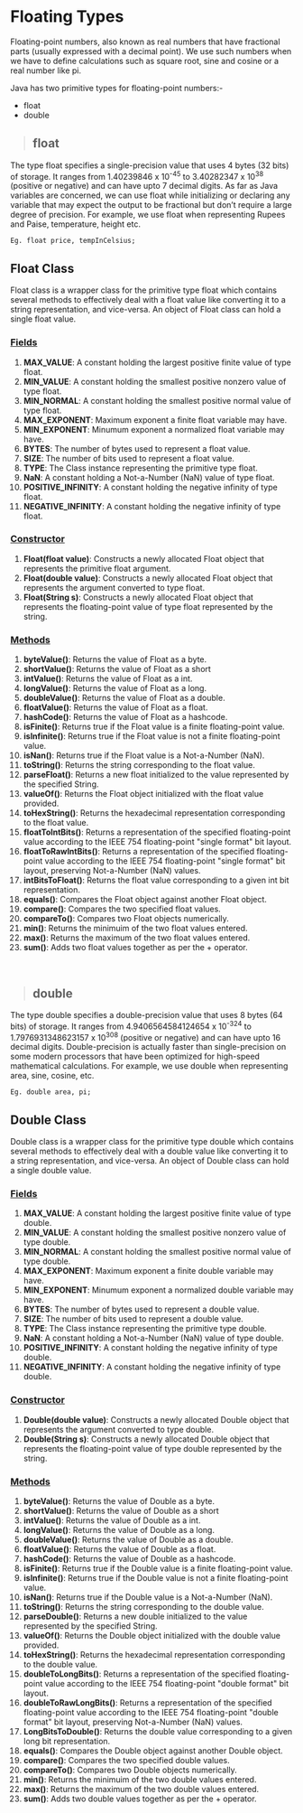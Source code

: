 # **Floating Types**
Floating-point numbers, also known as real numbers that have fractional parts (usually expressed with a decimal point). We use such numbers when we have to define calculations such as square root, sine and cosine or a real number like pi.

Java has two primitive types for floating-point numbers:-
* float
* double

>## **float**
The type float specifies a single-precision value that uses 4 bytes (32 bits) of storage. It ranges from 1.40239846 x 10<sup>-45</sup> to 3.40282347 x 10<sup>38</sup> (positive or negative) and can have upto 7 decimal digits. As far as Java variables are concerned, we can use float while initializing or declaring any variable that may expect the output to be fractional but don’t require a large degree of precision. For example, we use float when representing Rupees and Paise, temperature, height etc.<br>
```
Eg. float price, tempInCelsius;
```
## **Float Class**
Float class is a wrapper class for the primitive type float which contains several methods to effectively deal with a float value like converting it to a string representation, and vice-versa. An object of Float class can hold a single float value.

### **<ins>Fields</ins>**
1. **MAX_VALUE**: A constant holding the largest positive finite value of type float.
2. **MIN_VALUE**: A constant holding the smallest positive nonzero value of type float.
3. **MIN_NORMAL**: A constant holding the smallest positive normal value of type float.
4. **MAX_EXPONENT**: Maximum exponent a finite float variable may have.
5. **MIN_EXPONENT**: Minumum exponent a normalized float variable may have.
6. **BYTES**: The number of bytes used to represent a float value.
7. **SIZE**: The number of bits used to represent a float value.
8. **TYPE**: The Class instance representing the primitive type float.
9. **NaN**: A constant holding a Not-a-Number (NaN) value of type float.
10. **POSITIVE_INFINITY**: A constant holding the negative infinity of type float. 
11. **NEGATIVE_INFINITY**: A constant holding the negative infinity of type float. 

### **<ins>Constructor</ins>**
1. **Float(float value)**: Constructs a newly allocated Float object that represents the primitive float argument.
2. **Float(double value)**: Constructs a newly allocated Float object that represents the argument converted to type float.
3. **Float(String s)**: Constructs a newly allocated Float object that represents the floating-point value of type float represented by the string.

### **<ins>Methods</ins>**
  1. **byteValue()**: Returns the value of Float as a byte.
  2. **shortValue()**: Returns the value of Float as a short
  3. **intValue()**: Returns the value of Float as a int.
  4. **longValue()**: Returns the value of Float as a long.
  5. **doubleValue()**: Returns the value of Float as a double.
  6. **floatValue()**: Returns the value of Float as a float.
  7. **hashCode()**: Returns the value of Float as a hashcode.
  8. **isFinite()**: Returns true if the Float value is a finite floating-point value.
  9. **isInfinite()**: Returns true if the Float value is not a finite floating-point value.
  10. **isNan()**: Returns true if the Float value is a Not-a-Number (NaN).
  11. **toString()**: Returns the string corresponding to the float value. 
  12. **parseFloat()**: Returns a new float initialized to the value represented by the specified String.
  13. **valueOf()**: Returns the Float object initialized with the float value provided.
  14. **toHexString()**: Returns the hexadecimal representation corresponding to the float value.
  15. **floatToIntBits()**: Returns a representation of the specified floating-point value according to the IEEE 754 floating-point "single format" bit layout.
  16. **floatToRawIntBits()**: Returns a representation of the specified floating-point value according to the IEEE 754 floating-point "single format" bit layout, preserving Not-a-Number (NaN) values.
  17. **intBitsToFloat()**: Returns the float value corresponding to a given int bit representation.
  18. **equals()**: Compares the Float object against another Float object.
  19. **compare()**: Compares the two specified float values.
  20. **compareTo()**: Compares two Float objects numerically.
  21. **min()**: Returns the minimuim of the two float values entered.
  22. **max()**: Returns the maximum of the two float values entered.
  23. **sum()**: Adds two float values together as per the + operator.

<br>

>## **double**
The type double specifies a double-precision value that uses 8 bytes (64 bits) of storage. It ranges from 4.9406564584124654 x 10<sup>-324</sup> to 1.7976931348623157 x 10<sup>308</sup> (positive or negative) and can have upto 16 decimal digits. Double-precision is actually faster than single-precision on some modern processors that have been optimized for high-speed mathematical calculations. For example, we use double when representing area, sine, cosine, etc.
```
Eg. double area, pi;
```
## **Double Class**
Double class is a wrapper class for the primitive type double which contains several methods to effectively deal with a double value like converting it to a string representation, and vice-versa. An object of Double class can hold a single double value.

### **<ins>Fields</ins>**
1. **MAX_VALUE**: A constant holding the largest positive finite value of type double.
2. **MIN_VALUE**: A constant holding the smallest positive nonzero value of type double.
3. **MIN_NORMAL**: A constant holding the smallest positive normal value of type double.
4. **MAX_EXPONENT**: Maximum exponent a finite double variable may have.
5. **MIN_EXPONENT**: Minumum exponent a normalized double variable may have.
6. **BYTES**: The number of bytes used to represent a double value.
7. **SIZE**: The number of bits used to represent a double value.
8. **TYPE**: The Class instance representing the primitive type double.
9. **NaN**: A constant holding a Not-a-Number (NaN) value of type double.
10. **POSITIVE_INFINITY**: A constant holding the negative infinity of type double. 
11. **NEGATIVE_INFINITY**: A constant holding the negative infinity of type double. 

### **<ins>Constructor</ins>**
1. **Double(double value)**: Constructs a newly allocated Double object that represents the argument converted to type double.
2. **Double(String s)**: Constructs a newly allocated Double object that represents the floating-point value of type double represented by the string.

### **<ins>Methods</ins>**
  1. **byteValue()**: Returns the value of Double as a byte.
  2. **shortValue()**: Returns the value of Double as a short
  3. **intValue()**: Returns the value of Double as a int.
  4. **longValue()**: Returns the value of Double as a long.
  5. **doubleValue()**: Returns the value of Double as a double.
  6. **floatValue()**: Returns the value of Double as a float.
  7. **hashCode()**: Returns the value of Double as a hashcode.
  8. **isFinite()**: Returns true if the Double value is a finite floating-point value.
  9. **isInfinite()**: Returns true if the Double value is not a finite floating-point value.
  10. **isNan()**: Returns true if the Double value is a Not-a-Number (NaN).
  11. **toString()**: Returns the string corresponding to the double value. 
  12. **parseDouble()**: Returns a new double initialized to the value represented by the specified String.
  13. **valueOf()**: Returns the Double object initialized with the double value provided.
  14. **toHexString()**: Returns the hexadecimal representation corresponding to the double value.
  15. **doubleToLongBits()**: Returns a representation of the specified floating-point value according to the IEEE 754 floating-point "double format" bit layout.
  16. **doubleToRawLongBits()**: Returns a representation of the specified floating-point value according to the IEEE 754 floating-point "double format" bit layout, preserving Not-a-Number (NaN) values.
  17. **LongBitsToDouble()**: Returns the double value corresponding to a given long bit representation.
  18. **equals()**: Compares the Double object against another Double object.
  19. **compare()**: Compares the two specified double values.
  20. **compareTo()**: Compares two Double objects numerically.
  21. **min()**: Returns the minimuim of the two double values entered.
  22. **max()**: Returns the maximum of the two double values entered.
  23. **sum()**: Adds two double values together as per the + operator.

